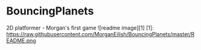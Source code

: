 BouncingPlanets
===============

2D platformer - Morgan's first game
![readme image][1]
[1]: https://raw.githubusercontent.com/MorganEilish/BouncingPlanets/master/README.png

